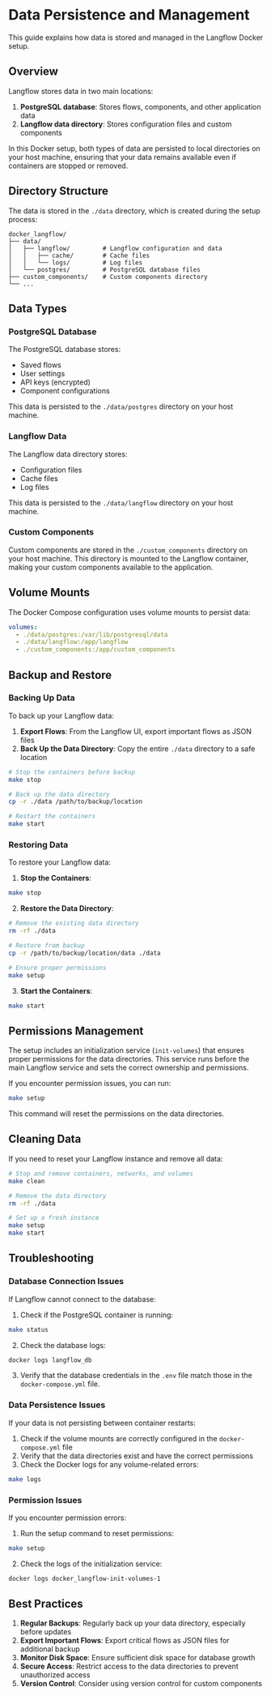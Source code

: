 # Data Persistence and Management

This guide explains how data is stored and managed in the Langflow Docker setup.

## Overview

Langflow stores data in two main locations:
1. **PostgreSQL database**: Stores flows, components, and other application data
2. **Langflow data directory**: Stores configuration files and custom components

In this Docker setup, both types of data are persisted to local directories on your host machine, ensuring that your data remains available even if containers are stopped or removed.

## Directory Structure

The data is stored in the `./data` directory, which is created during the setup process:

```
docker_langflow/
├── data/
│   ├── langflow/         # Langflow configuration and data
│   │   ├── cache/        # Cache files
│   │   └── logs/         # Log files
│   └── postgres/         # PostgreSQL database files
├── custom_components/    # Custom components directory
└── ...
```

## Data Types

### PostgreSQL Database

The PostgreSQL database stores:
- Saved flows
- User settings
- API keys (encrypted)
- Component configurations

This data is persisted to the `./data/postgres` directory on your host machine.

### Langflow Data

The Langflow data directory stores:
- Configuration files
- Cache files
- Log files

This data is persisted to the `./data/langflow` directory on your host machine.

### Custom Components

Custom components are stored in the `./custom_components` directory on your host machine. This directory is mounted to the Langflow container, making your custom components available to the application.

## Volume Mounts

The Docker Compose configuration uses volume mounts to persist data:

```yaml
volumes:
  - ./data/postgres:/var/lib/postgresql/data
  - ./data/langflow:/app/langflow
  - ./custom_components:/app/custom_components
```

## Backup and Restore

### Backing Up Data

To back up your Langflow data:

1. **Export Flows**: From the Langflow UI, export important flows as JSON files
2. **Back Up the Data Directory**: Copy the entire `./data` directory to a safe location

```bash
# Stop the containers before backup
make stop

# Back up the data directory
cp -r ./data /path/to/backup/location

# Restart the containers
make start
```

### Restoring Data

To restore your Langflow data:

1. **Stop the Containers**:
```bash
make stop
```

2. **Restore the Data Directory**:
```bash
# Remove the existing data directory
rm -rf ./data

# Restore from backup
cp -r /path/to/backup/location/data ./data

# Ensure proper permissions
make setup
```

3. **Start the Containers**:
```bash
make start
```

## Permissions Management

The setup includes an initialization service (`init-volumes`) that ensures proper permissions for the data directories. This service runs before the main Langflow service and sets the correct ownership and permissions.

If you encounter permission issues, you can run:

```bash
make setup
```

This command will reset the permissions on the data directories.

## Cleaning Data

If you need to reset your Langflow instance and remove all data:

```bash
# Stop and remove containers, networks, and volumes
make clean

# Remove the data directory
rm -rf ./data

# Set up a fresh instance
make setup
make start
```

## Troubleshooting

### Database Connection Issues

If Langflow cannot connect to the database:

1. Check if the PostgreSQL container is running:
```bash
make status
```

2. Check the database logs:
```bash
docker logs langflow_db
```

3. Verify that the database credentials in the `.env` file match those in the `docker-compose.yml` file.

### Data Persistence Issues

If your data is not persisting between container restarts:

1. Check if the volume mounts are correctly configured in the `docker-compose.yml` file
2. Verify that the data directories exist and have the correct permissions
3. Check the Docker logs for any volume-related errors:
```bash
make logs
```

### Permission Issues

If you encounter permission errors:

1. Run the setup command to reset permissions:
```bash
make setup
```

2. Check the logs of the initialization service:
```bash
docker logs docker_langflow-init-volumes-1
```

## Best Practices

1. **Regular Backups**: Regularly back up your data directory, especially before updates
2. **Export Important Flows**: Export critical flows as JSON files for additional backup
3. **Monitor Disk Space**: Ensure sufficient disk space for database growth
4. **Secure Access**: Restrict access to the data directories to prevent unauthorized access
5. **Version Control**: Consider using version control for custom components 